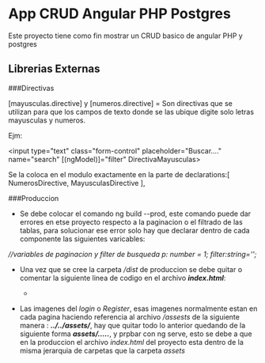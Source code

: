 # App CRUD Angular PHP Postgres

Este proyecto tiene como fin mostrar un CRUD basico de angular PHP y postgres

## Librerias Externas

###Directivas

[mayusculas.directive] y [numeros.directive] = Son directivas que se utilizan para que los campos de texto donde se las ubique digite solo letras mayusculas y numeros.

Ejm:

<input type="text" class="form-control" placeholder="Buscar...." name="search" [(ngModel)]="filter" DirectivaMayusculas>

Se la coloca en el modulo exactamente en la parte de 
declarations:[
        NumerosDirective,
        MayusculasDirective
    ],

###Produccion
- Se debe colocar el comando ng build --prod, este comando puede dar errores en etse proyecto respecto a la paginacion o el filtrado de las tablas, para solucionar ese error solo hay que declarar dentro de cada componente las siguientes varicables: 

*//variables de paginacion y filter de busqueda
  p: number = 1;
  filter:string='';*

- Una vez que se cree la carpeta */dist* de produccion se debe quitar o comentar la siguiente linea de codigo en el archivo ***index.html***: 
    -  <base href="/">

- Las imagenes del *login* o *Register*, esas imagenes normalmente estan en cada pagina haciendo referencia al archivo */assests* de la siguiente manera : ***../../assets/***, hay que quitar todo lo anterior quedando de la siguiente forma ***assets/.....***, y prpbar con ng serve, esto se debe a que en la produccion el archivo *index.html* del proyecto esta dentro de la misma jerarquia de carpetas que la carpeta *assets*


